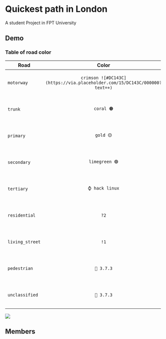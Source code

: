 # Quickest path in London
A student Project in FPT University

## Demo

### Table of road color

| Road                       | Color | Color                                                               |
|----------------------------|:----------------:|----------------------------------------------------------------------:|
| `motorway`                 | `crimson ![#DC143C](https://via.placeholder.com/15/DC143C/000000?text=+)`  | time tracking enabled in [timewarrior](https://timewarrior.net/)      |
| `trunk`                    | `coral 🟠`             | 2 untracked files in the Git repo                                     |
| `primary`                  | `gold 🟡`             | 1 unstaged change in the Git repo                                     |
| `secondary`                | `limegreen 🟢`       | the current python version in [pyenv](https://github.com/pyenv/pyenv) |
| `tertiary`                 | `⌚ hack linux`  | time tracking enabled in [timewarrior](https://timewarrior.net/)      |
| `residential`              | `?2`             | 2 untracked files in the Git repo                                     |
| `living_street`            | `!1`             | 1 unstaged change in the Git repo                                     |
| `pedestrian`               | `🐍 3.7.3`       | the current python version in [pyenv](https://github.com/pyenv/pyenv) |
| `unclassified`             | `🐍 3.7.3`       | the current python version in [pyenv](https://github.com/pyenv/pyenv) |

![](demo.gif)

## Members
